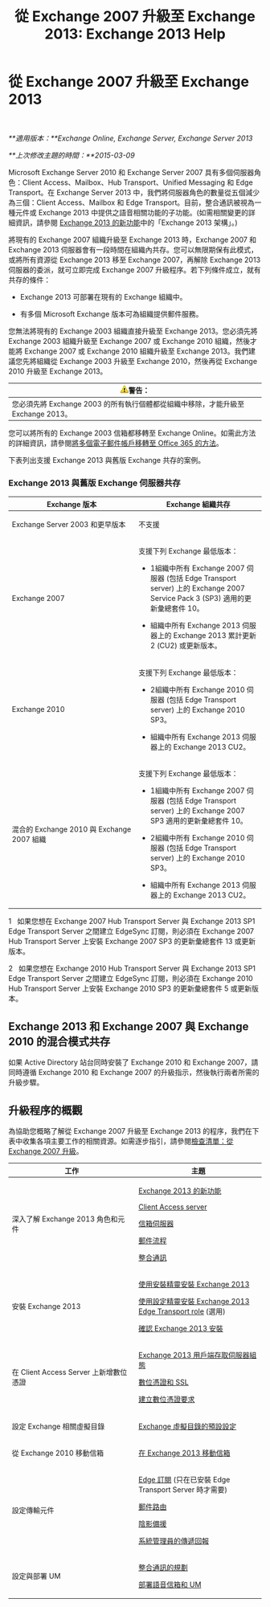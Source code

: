 ﻿---
title: '從 Exchange 2007 升級至 Exchange 2013: Exchange 2013 Help'
TOCTitle: 從 Exchange 2007 升級至 Exchange 2013
ms:assetid: a604b96d-2a51-480f-937f-45ad753c2cad
ms:mtpsurl: https://technet.microsoft.com/zh-tw/library/JJ898581(v=EXCHG.150)
ms:contentKeyID: 51409229
ms.date: 01/01/2018
mtps_version: v=EXCHG.150
ms.translationtype: HT
---

# 從 Exchange 2007 升級至 Exchange 2013

 

_**適用版本：**Exchange Online, Exchange Server, Exchange Server 2013_

_**上次修改主題的時間：**2015-03-09_

Microsoft Exchange Server 2010 和 Exchange Server 2007 具有多個伺服器角色：Client Access、Mailbox、Hub Transport、Unified Messaging 和 Edge Transport。在 Exchange Server 2013 中，我們將伺服器角色的數量從五個減少為三個：Client Access、Mailbox 和 Edge Transport。目前，整合通訊被視為一種元件或 Exchange 2013 中提供之語音相關功能的子功能。(如需相關變更的詳細資訊，請參閱 [Exchange 2013 的新功能](what-s-new-in-exchange-2013-exchange-2013-help.md)中的「Exchange 2013 架構」。)

將現有的 Exchange 2007 組織升級至 Exchange 2013 時，Exchange 2007 和 Exchange 2013 伺服器會有一段時間在組織內共存。您可以無限期保有此模式，或將所有資源從 Exchange 2013 移至 Exchange 2007，再解除 Exchange 2013 伺服器的委派，就可立即完成 Exchange 2007 升級程序。若下列條件成立，就有共存的條件：

  - Exchange 2013 可部署在現有的 Exchange 組織中。

  - 有多個 Microsoft Exchange 版本可為組織提供郵件服務。

您無法將現有的 Exchange 2003 組織直接升級至 Exchange 2013。您必須先將 Exchange 2003 組織升級至 Exchange 2007 或 Exchange 2010 組織，然後才能將 Exchange 2007 或 Exchange 2010 組織升級至 Exchange 2013。我們建議您先將組織從 Exchange 2003 升級至 Exchange 2010，然後再從 Exchange 2010 升級至 Exchange 2013。

<table>
<thead>
<tr class="header">
<th><img src="images/Bb125224.warning(EXCHG.150).gif" title="警告" alt="警告" />警告：</th>
</tr>
</thead>
<tbody>
<tr class="odd">
<td>您必須先將 Exchange 2003 的所有執行個體都從組織中移除，才能升級至 Exchange 2013。</td>
</tr>
</tbody>
</table>


您可以將所有的 Exchange 2003 信箱都移轉至 Exchange Online。如需此方法的詳細資訊，請參閱[將多個電子郵件帳戶移轉至 Office 365 的方法](https://go.microsoft.com/fwlink/p/?linkid=524030)。

下表列出支援 Exchange 2013 與舊版 Exchange 共存的案例。

### Exchange 2013 與舊版 Exchange 伺服器共存

<table>
<colgroup>
<col style="width: 50%" />
<col style="width: 50%" />
</colgroup>
<thead>
<tr class="header">
<th>Exchange 版本</th>
<th>Exchange 組織共存</th>
</tr>
</thead>
<tbody>
<tr class="odd">
<td><p>Exchange Server 2003 和更早版本</p></td>
<td><p>不支援</p></td>
</tr>
<tr class="even">
<td><p>Exchange 2007</p></td>
<td><p>支援下列 Exchange 最低版本：</p>
<ul>
<li><p>1組織中所有 Exchange 2007 伺服器 (包括 Edge Transport server) 上的 Exchange 2007 Service Pack 3 (SP3) 適用的更新彙總套件 10。</p></li>
<li><p>組織中所有 Exchange 2013 伺服器上的 Exchange 2013 累計更新 2 (CU2) 或更新版本。</p></li>
</ul></td>
</tr>
<tr class="odd">
<td><p>Exchange 2010</p></td>
<td><p>支援下列 Exchange 最低版本：</p>
<ul>
<li><p>2組織中所有 Exchange 2010 伺服器 (包括 Edge Transport server) 上的 Exchange 2010 SP3。</p></li>
<li><p>組織中所有 Exchange 2013 伺服器上的 Exchange 2013 CU2。</p></li>
</ul></td>
</tr>
<tr class="even">
<td><p>混合的 Exchange 2010 與 Exchange 2007 組織</p></td>
<td><p>支援下列 Exchange 最低版本：</p>
<ul>
<li><p>1組織中所有 Exchange 2007 伺服器 (包括 Edge Transport server) 上的 Exchange 2007 SP3 適用的更新彙總套件 10。</p></li>
<li><p>2組織中所有 Exchange 2010 伺服器 (包括 Edge Transport server) 上的 Exchange 2010 SP3。</p></li>
<li><p>組織中所有 Exchange 2013 伺服器上的 Exchange 2013 CU2。</p></li>
</ul></td>
</tr>
</tbody>
</table>


1   如果您想在 Exchange 2007 Hub Transport Server 與 Exchange 2013 SP1 Edge Transport Server 之間建立 EdgeSync 訂閱，則必須在 Exchange 2007 Hub Transport Server 上安裝 Exchange 2007 SP3 的更新彙總套件 13 或更新版本。

2   如果您想在 Exchange 2010 Hub Transport Server 與 Exchange 2013 SP1 Edge Transport Server 之間建立 EdgeSync 訂閱，則必須在 Exchange 2010 Hub Transport Server 上安裝 Exchange 2010 SP3 的更新彙總套件 5 或更新版本。

## Exchange 2013 和 Exchange 2007 與 Exchange 2010 的混合模式共存

如果 Active Directory 站台同時安裝了 Exchange 2010 和 Exchange 2007，請同時遵循 Exchange 2010 和 Exchange 2007 的升級指示，然後執行兩者所需的升級步驟。

## 升級程序的概觀

為協助您概略了解從 Exchange 2007 升級至 Exchange 2013 的程序，我們在下表中收集各項主要工作的相關資源。如需逐步指引，請參閱[檢查清單：從 Exchange 2007 升級](checklist-upgrade-from-exchange-2007-exchange-2013-help.md)。


<table>
<colgroup>
<col style="width: 50%" />
<col style="width: 50%" />
</colgroup>
<thead>
<tr class="header">
<th>工作</th>
<th>主題</th>
</tr>
</thead>
<tbody>
<tr class="odd">
<td><p>深入了解 Exchange 2013 角色和元件</p></td>
<td><p><a href="what-s-new-in-exchange-2013-exchange-2013-help.md">Exchange 2013 的新功能</a></p>
<p><a href="client-access-server-exchange-2013-help.md">Client Access server</a></p>
<p><a href="mailbox-server-exchange-2013-help.md">信箱伺服器</a></p>
<p><a href="mail-flow-exchange-2013-help.md">郵件流程</a></p>
<p><a href="unified-messaging-exchange-2013-help.md">整合通訊</a></p></td>
</tr>
<tr class="even">
<td><p>安裝 Exchange 2013</p></td>
<td><p><a href="install-exchange-2013-using-the-setup-wizard-exchange-2013-help.md">使用安裝精靈安裝 Exchange 2013</a></p>
<p><a href="install-the-exchange-2013-edge-transport-role-using-the-setup-wizard-exchange-2013-help.md">使用設定精靈安裝 Exchange 2013 Edge Transport role</a> (選用)</p>
<p><a href="verify-an-exchange-2013-installation-exchange-2013-help.md">確認 Exchange 2013 安裝</a></p></td>
</tr>
<tr class="odd">
<td><p>在 Client Access Server 上新增數位憑證</p></td>
<td><p><a href="exchange-2013-client-access-server-configuration-exchange-2013-help.md">Exchange 2013 用戶端存取伺服器組態</a></p>
<p><a href="digital-certificates-and-ssl-exchange-2013-help.md">數位憑證和 SSL</a></p>
<p><a href="create-a-digital-certificate-request-exchange-2013-help.md">建立數位憑證要求</a></p></td>
</tr>
<tr class="even">
<td><p>設定 Exchange 相關虛擬目錄</p></td>
<td><p><a href="default-settings-for-exchange-virtual-directories-exchange-2013-help.md">Exchange 虛擬目錄的預設設定</a></p></td>
</tr>
<tr class="odd">
<td><p>從 Exchange 2010 移動信箱</p></td>
<td><p><a href="mailbox-moves-in-exchange-2013-exchange-2013-help.md">在 Exchange 2013 移動信箱</a></p></td>
</tr>
<tr class="even">
<td><p>設定傳輸元件</p></td>
<td><p><a href="edge-subscriptions-exchange-2013-help.md">Edge 訂閱</a> (只在已安裝 Edge Transport Server 時才需要)</p>
<p><a href="mail-routing-exchange-2013-help.md">郵件路由</a></p>
<p><a href="shadow-redundancy-exchange-2013-help.md">陰影備援</a></p>
<p><a href="delivery-reports-for-administrators-exchange-2013-help.md">系統管理員的傳遞回報</a></p></td>
</tr>
<tr class="odd">
<td><p>設定與部署 UM</p></td>
<td><p><a href="planning-for-unified-messaging-exchange-2013-help.md">整合通訊的規劃</a></p>
<p><a href="deploying-voice-mail-and-um-exchange-2013-help.md">部署語音信箱和 UM</a></p></td>
</tr>
</tbody>
</table>

